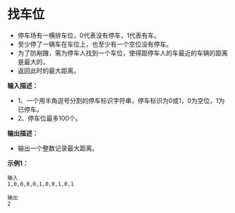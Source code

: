 # 找车位

- 停车场有一横排车位，0代表没有停车，1代表有车。
- 至少停了一辆车在车位上，也至少有一个空位没有停车。
- 为了防剐蹭，需为停车人找到一个车位，使得距停车人的车最近的车辆的距离是最大的，
- 返回此时的最大距离。

**输入描述：**

- 1、一个用半角逗号分割的停车标识字符串，停车标识为0或1，0为空位，1为已停车。
- 2、停车位最多100个。

**输出描述：**

- 输出一个整数记录最大距离。

**示例1：**

```
输入
1,0,0,0,0,1,0,0,1,0,1

输出
2
```

